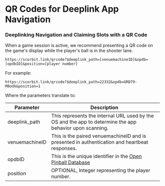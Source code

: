 # QR Codes for Deeplink App Navigation

### Deeplinking Navigation and Claiming Slots with a QR Code

When a game session is active, we recommend presenting a QR code on the game's display while the player's ball is in the shooter lane.

`https://scorbit.link/qrcode?$deeplink_path=[venuemachineID]&opdb=[opdbID]&position=[player number]`

For example:

`https://scorbit.link/qrcode?$deeplink_path=22332&opdb=GRD79-M0odk&position=1`

Where the parameters translate to:

| Parameter      | Description                                                                                              |
| -------------- | -------------------------------------------------------------------------------------------------------- |
| deeplink\_path | This represents the internal URL used by the OS and the app to determine the app behavior upon scanning. |
| venuemachineID | This is the paired venuemachineID and is presented in authentication and heartbeat responses.            |
| opdbID         | This is the unique identifier in the [Open Pinball Database](https://opdb.org/)                          |
| position       | OPTIONAL, Integer representing the player number.                                                        |

